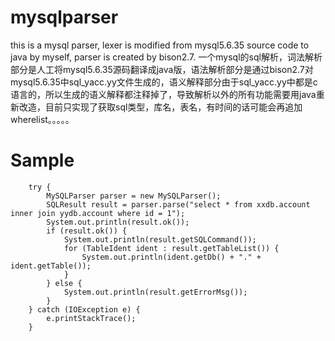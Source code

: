 # mysqlparser
this is a mysql parser, lexer is modified from mysql5.6.35 source code to java by myself, parser is created by bison2.7.
一个mysql的sql解析，词法解析部分是人工将mysql5.6.35源码翻译成java版，语法解析部分是通过bison2.7对mysql5.6.35中sql_yacc.yy文件生成的，语义解释部分由于sql_yacc.yy中都是c语言的，所以生成的语义解释都注释掉了，导致解析以外的所有功能需要用java重新改造，目前只实现了获取sql类型，库名，表名，有时间的话可能会再追加wherelist。。。。。

# Sample
		try {
			MySQLParser parser = new MySQLParser();
			SQLResult result = parser.parse("select * from xxdb.account inner join yydb.account where id = 1");
			System.out.println(result.ok());
			if (result.ok()) {
				System.out.println(result.getSQLCommand());
				for (TableIdent ident : result.getTableList()) {
					System.out.println(ident.getDb() + "." + ident.getTable());
				}
			} else {
				System.out.println(result.getErrorMsg());
			}
		} catch (IOException e) {
			e.printStackTrace();
		}
